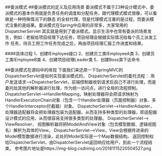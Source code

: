 ##委派模式
##委派模式的定义及应用场景
委派模式不属于23种设计模式中，委派模式的基本作用就是负责任务的调度和分配任务，跟代理模式模式很像，可以看做是一种特殊情况下的静态
的全权代理，但是代理模式注重的是过程，而委派模式注重的是结果。委派模式在Spring中应用的非常多，大家常用的DispatcherServlet
其实就是用到了委派模式。显示生活中也常有委派的场景发生，例如：老板给项目经理下达任务，项目经理会根据实际情况给每个员工派发工作
任务，待员工把工作任务完成之后，再由项目经理汇报工作进度和结果。

####具体过程
1、创建IEmployee接口
2、创建员工类IEmployeeA类
3、创建员工类IEmployeeB类
4、创建项目经理Leader类
5、创建Boss类下达命令

##委派模式在源码中的体现
下面我们来还原一下SpringMVC的DispatcherServlet是如何实现委派模式的，
DispatcherServlet的委托流程：
            用户发送请求——>DispatcherServlet，前端控制器收到请求后自己不进行处理，而是委托给其他的解析器进行处理，作为统一访问点，进行全局的流程控制。
            DispatcherServlet——>HandlerMapping，映射处理器将会把请求映射为HandlerExecutionChain对象（包含一个Handler处理器（页面控制器）对象、多个HandlerInterceptor拦截器）对象。
            DispatcherServlet——>HandlerAdapter，处理器适配器将会把处理器包装为适配器，从而支持多种类型的处理器，即适配器设计模式的应用，从而很容易支持很多类型的处理器。
            DispatcherServlet——> ViewResolver， 视图解析器将把ModelAndView对象（包含模型数据、逻辑视图名）解析为具体的View。
            DispatcherServlet——>View，View会根据传进来的Model模型数据进行渲染，此处的Model实际是一个Map数据结构。
            返回控制权给DispatcherServlet，由DispatcherServlet返回响应给用户，到此一个流程结束。
参考图片地址是https://img-blog.csdnimg.cn/20181115220504527.png
